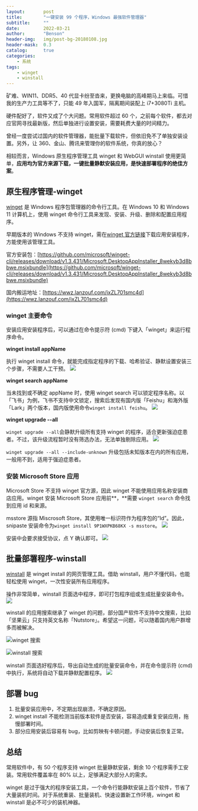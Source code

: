 ```yaml
---
layout:       post
title:        "一键安装 99 个程序，Windows 最强软件管理器"
subtitle:     ""
date:         2022-03-21
author:       "Benson"
header-img:   img/post-bg-20180108.jpg
header-mask:  0.3
catalog:      true
categories:
    - 系统
tags:
    - winget
    - winstall
---
```

矿难、WIN11、DDR5、40 代显卡纷至沓来，更换电脑的高峰期马上来临。可惜我的生产力工具等不了，只能 49 年入国军，隔离期间装配上 i7+3080Ti 主机。

硬件配好了，软件又成了个大问题。常用软件超过 60 个，之前每个软件，都去对应官网寻找最新版，然后单独进行设置安装，需要耗费大量的时间精力。

曾经一度尝试过国内的软件管理器，能批量下载软件，但依旧免不了单独安装设置。另外，让 360、金山、腾讯来管理你的软件系统，你真的放心？

相较而言，Windows 原生程序管理工具 winget 和 WebGUI winstall 使用更简单，**应用均为官方来源下载，一键批量静默安装应用，是快速部署程序的绝佳方案**。

## 原生程序管理-winget

[winget](https://docs.microsoft.com/zh-cn/windows/package-manager/winget/) 是 Windows 程序包管理器的命令行工具。在 Windows 10 和 Windows 11 计算机上，使用 winget 命令行工具来发现、安装、升级、删除和配置应用程序。

早期版本的 Windows 不支持 winget，需在[winget 官方链接](https://github.com/microsoft/winget-cli/releases)下载应用安装程序，方能使用该管理工具。

官方安装包：[https://github.com/microsoft/winget-cli/releases/download/v1.3.431/Microsoft.DesktopAppInstaller_8wekyb3d8bbwe.msixbundle](https://github.com/microsoft/winget-cli/releases/download/v1.3.431/Microsoft.DesktopAppInstaller_8wekyb3d8bbwe.msixbundle)

国内搬运地址：[https://wwz.lanzouf.com/ixZL701smc4d](https://wwz.lanzouf.com/ixZL701smc4d)

### winget 主要命令

安装应用安装程序后，可以通过在命令提示符 (cmd) 下键入「winget」来运行程序命令。

**winget install appName**

执行 winget install 命令，就能完成指定程序的下载、哈希验证、静默设置安装三个步骤，不需要人工干预。
![](http://tc.seoipo.com/2022-05-05-17-13-24.png)

**winget search appName**

当未找到或不确定 appName 时，使用 winget search 可以锁定程序名称。以「飞书」为例，飞书不支持中文锁定，搜索后发现有国内版「Feishu」和海外版「Lark」两个版本，国内版使用命令`winget install feishu`。
![](http://tc.seoipo.com/2022-05-05-17-13-45.png)

**winget upgrade --all**

`winget upgrade --all`会静默升级所有支持 winget 的程序，适合更新强迫症患者。不过，该升级流程暂时没有筛选办法，无法单独剔除应用。
![](http://tc.seoipo.com/2022-05-05-17-14-00.png)

`winget upgrade --all --include-unknown` 升级包括未知版本在内的所有应用，一般用不到，适用于强迫症患者。

### 安装 Microsoft Store 应用

Microsoft Store 不支持 winget 官方源，因此 winget 不能使用应用名称安装商店应用。winget 安装 Microsoft Store 应用前**，**需要 `winget search` 命令找到应用 id 和来源。

msstore 源指 Miscrosoft Store，其使用唯一标识符作为程序包的“Id”。因此，snipaste 安装命令为`winget install 9P1WXPKB68KX -s msstore`。
![](http://tc.seoipo.com/2022-05-05-17-14-23.png)

安装中会要求接受协议，点 Y 确认即可。
![](http://tc.seoipo.com/2022-05-05-17-14-35.png)

## 批量部署程序-winstall

[winstall](https://winstall.app/) 是 winget install 的网页管理工具。借助 winstall，用户不懂代码，也能轻松使用 winget，一次性安装所有应用程序。

操作非常简单，winstall 页面选中程序，即可打包程序组或生成批量安装命令。
![](http://tc.seoipo.com/2022-05-05-17-14-50.png)

winstall 的应用搜索继承了 winget 的问题，部分国产软件不支持中文搜索，比如「坚果云」只支持英文名称「Nutstore」。希望这一问题，可以随着国内用户群增多而被解决。

![winget 搜索](http://tc.seoipo.com/2022-05-05-17-15-09.png)

![winstall 搜索](http://tc.seoipo.com/2022-05-05-17-15-37.png)

winstall 页面选好程序后，导出自动生成的批量安装命令，并在命令提示符 (cmd) 中执行，系统将自动下载并静默配置程序。
![](http://tc.seoipo.com/2022-05-05-17-15-55.png)

## 部署 bug

1. 批量安装应用中，不定期出现崩溃，不确定原因。
2. winget install 不能检测当前版本软件是否安装，容易造成重复安装应用，拖慢部署时间。
3. 部分应用安装后容易有 bug，比如剪映有卡顿问题，手动安装后恢复正常。

## 总结

常用软件中，有 50 个程序支持 winget 批量静默安装，剩余 10 个程序需手工安装。常用软件覆盖率在 80% 以上，足够满足大部分人的需求。

winget 是过于强大的程序安装工具，一个命令行能静默安装上百个软件，节省了大量装机时间。对于系统重装、批量装机、快速设置新工作环境，winget 和 winstall 是必不可少的装机神器。
